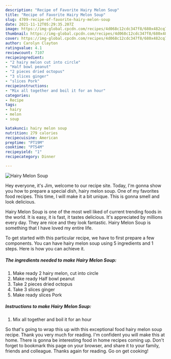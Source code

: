 ```yaml
---
description: "Recipe of Favorite Hairy Melon Soup"
title: "Recipe of Favorite Hairy Melon Soup"
slug: 4709-recipe-of-favorite-hairy-melon-soup
date: 2021-11-12T05:29:35.207Z
image: https://img-global.cpcdn.com/recipes/4d068c12cdc347f8/680x482cq70/hairy-melon-soup-recipe-main-photo.jpg
thumbnail: https://img-global.cpcdn.com/recipes/4d068c12cdc347f8/680x482cq70/hairy-melon-soup-recipe-main-photo.jpg
cover: https://img-global.cpcdn.com/recipes/4d068c12cdc347f8/680x482cq70/hairy-melon-soup-recipe-main-photo.jpg
author: Carolyn Clayton
ratingvalue: 4.1
reviewcount: 7107
recipeingredient:
- "2 hairy melon cut into circle"
- "Half bowl peanut"
- "2 pieces dried octopus"
- "3 slices ginger"
- "slices Pork"
recipeinstructions:
- "Mix all together and boil it for an hour"
categories:
- Recipe
tags:
- hairy
- melon
- soup

katakunci: hairy melon soup 
nutrition: 279 calories
recipecuisine: American
preptime: "PT19M"
cooktime: "PT54M"
recipeyield: "1"
recipecategory: Dinner

---
```



![Hairy Melon Soup](https://img-global.cpcdn.com/recipes/4d068c12cdc347f8/680x482cq70/hairy-melon-soup-recipe-main-photo.jpg)

Hey everyone, it's Jim, welcome to our recipe site. Today, I'm gonna show you how to prepare a special dish, hairy melon soup. One of my favorites food recipes. This time, I will make it a bit unique. This is gonna smell and look delicious.

Hairy Melon Soup is one of the most well liked of current trending foods in the world. It is easy, it is fast, it tastes delicious. It's appreciated by millions every day. They are nice and they look fantastic. Hairy Melon Soup is something that I have loved my entire life.




To get started with this particular recipe, we have to first prepare a few components. You can have hairy melon soup using 5 ingredients and 1 steps. Here is how you can achieve it.

<!--inarticleads1-->

##### The ingredients needed to make Hairy Melon Soup:

1. Make ready 2 hairy melon, cut into circle
1. Make ready Half bowl peanut
1. Take 2 pieces dried octopus
1. Take 3 slices ginger
1. Make ready slices Pork




<!--inarticleads2-->

##### Instructions to make Hairy Melon Soup:

1. Mix all together and boil it for an hour




So that's going to wrap this up with this exceptional food hairy melon soup recipe. Thank you very much for reading. I'm confident you will make this at home. There is gonna be interesting food in home recipes coming up. Don't forget to bookmark this page on your browser, and share it to your family, friends and colleague. Thanks again for reading. Go on get cooking!
